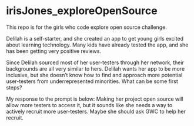 # irisJones_exploreOpenSource
This repo is for the girls who code explore open source challenge.

Delilah is a self-starter, and she created an app to get young girls excited about learning technology. Many kids have already tested the app, and she has been getting very positive reviews.

Since Delilah sourced most of her user-testers through her network, their backgrounds are all very similar to hers. Delilah wants her app to be more inclusive, but she doesn’t know how to find and approach more potential user-testers from underrepresented minorities. What can be some first steps?

My response to the prompt is below:
Making her project open source will allow more testers to access it, but it sounds like she needs a way to actively recruit more user-testers. Maybe she should ask GWC to help her recruit.
